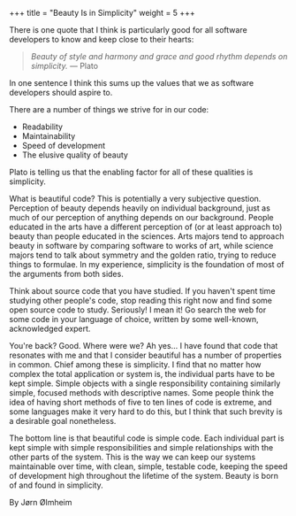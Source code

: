 +++
title = "Beauty Is in Simplicity"
weight = 5
+++

There is one quote that I think is particularly good for all software developers to know and keep close to their hearts:

> *Beauty of style and harmony and grace and good rhythm depends on simplicity.* — Plato

In one sentence I think this sums up the values that we as software developers should aspire to.

There are a number of things we strive for in our code:

- Readability
- Maintainability
- Speed of development
- The elusive quality of beauty

Plato is telling us that the enabling factor for all of these qualities is simplicity.

What is beautiful code? This is potentially a very subjective question. Perception of beauty depends heavily on individual background, just as much of our perception of anything depends on our background. People educated in the arts have a different perception of (or at least approach to) beauty than people educated in the sciences. Arts majors tend to approach beauty in software by comparing software to works of art, while science majors tend to talk about symmetry and the golden ratio, trying to reduce things to formulae. In my experience, simplicity is the foundation of most of the arguments from both sides.

Think about source code that you have studied. If you haven't spent time studying other people's code, stop reading this right now and find some open source code to study. Seriously! I mean it! Go search the web for some code in your language of choice, written by some well-known, acknowledged expert.

You're back? Good. Where were we? Ah yes... I have found that code that resonates with me and that I consider beautiful has a number of properties in common. Chief among these is simplicity. I find that no matter how complex the total application or system is, the individual parts have to be kept simple. Simple objects with a single responsibility containing similarly simple, focused methods with descriptive names. Some people think the idea of having short methods of five to ten lines of code is extreme, and some languages make it very hard to do this, but I think that such brevity is a desirable goal nonetheless.

The bottom line is that beautiful code is simple code. Each individual part is kept simple with simple responsibilities and simple relationships with the other parts of the system. This is the way we can keep our systems maintainable over time, with clean, simple, testable code, keeping the speed of development high throughout the lifetime of the system.
Beauty is born of and found in simplicity.

By Jørn Ølmheim